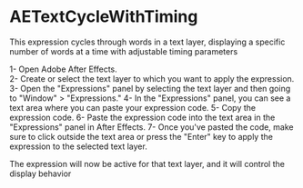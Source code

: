 # AETextCycleWithTiming

This expression cycles through words in a text layer, displaying a specific number of words at a time with adjustable timing parameters

1- Open Adobe After Effects. <br>
2- Create or select the text layer to which you want to apply the expression.
3- Open the "Expressions" panel by selecting the text layer and then going to "Window" > "Expressions."
4- In the "Expressions" panel, you can see a text area where you can paste your expression code.
5- Copy the expression code.
6- Paste the expression code into the text area in the "Expressions" panel in After Effects.
7- Once you've pasted the code, make sure to click outside the text area or press the "Enter" key to apply the expression to the selected text layer.

The expression will now be active for that text layer, and it will control the display behavior
